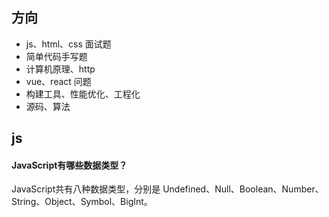 ## 方向
- js、html、css 面试题
- 简单代码手写题
- 计算机原理、http
- vue、react 问题
- 构建工具、性能优化、工程化
- 源码、算法

## js
#### JavaScript有哪些数据类型？
JavaScript共有八种数据类型，分别是 Undefined、Null、Boolean、Number、String、Object、Symbol、BigInt。